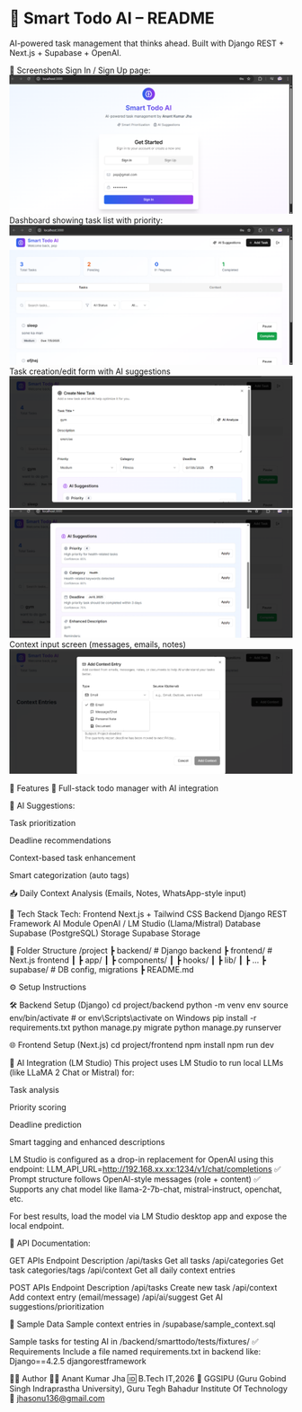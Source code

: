 # 🧠 Smart Todo AI – README

AI-powered task management that thinks ahead.
Built with Django REST + Next.js + Supabase + OpenAI.

📸 Screenshots
Sign In / Sign Up page:
![alt text](image.png)
Dashboard showing task list with priority:
![alt text](image-1.png)
Task creation/edit form with AI suggestions
![alt text](image-2.png)
![alt text](image-3.png)
Context input screen (messages, emails, notes)
![alt text](image-4.png)

🚀 Features
🔁 Full-stack todo manager with AI integration

🧠 AI Suggestions:

Task prioritization

Deadline recommendations

Context-based task enhancement

Smart categorization (auto tags)

📥 Daily Context Analysis (Emails, Notes, WhatsApp-style input)

🧱 Tech Stack
Tech:
Frontend    Next.js + Tailwind CSS
Backend     Django REST Framework
AI Module   OpenAI / LM Studio (Llama/Mistral)
Database    Supabase (PostgreSQL)
Storage     Supabase Storage

📂 Folder Structure
/project
 ┣ backend/        # Django backend
 ┣ frontend/       # Next.js frontend
 ┃ ┣ app/
 ┃ ┣ components/
 ┃ ┣ hooks/
 ┃ ┣ lib/
 ┃ ┣ ...
 ┣ supabase/       # DB config, migrations
 ┣ README.md

⚙️ Setup Instructions

🛠 Backend Setup (Django)
cd project/backend
python -m venv env
source env/bin/activate  # or env\Scripts\activate on Windows
pip install -r requirements.txt
python manage.py migrate
python manage.py runserver

🌐 Frontend Setup (Next.js)
cd project/frontend
npm install
npm run dev

🤖 AI Integration (LM Studio)
This project uses LM Studio to run local LLMs (like LLaMA 2 Chat or Mistral) for:

Task analysis

Priority scoring

Deadline prediction

Smart tagging and enhanced descriptions

LM Studio is configured as a drop-in replacement for OpenAI using this endpoint:
LLM_API_URL=<http://192.168.xx.xx:1234/v1/chat/completions>
✅ Prompt structure follows OpenAI-style messages (role + content)
✅ Supports any chat model like llama-2-7b-chat, mistral-instruct, openchat, etc.

For best results, load the model via LM Studio desktop app and expose the local endpoint.

📡 API Documentation:

GET APIs
Endpoint    Description
/api/tasks    Get all tasks
/api/categories    Get task categories/tags
/api/context    Get all daily context entries

POST APIs
Endpoint    Description
/api/tasks    Create new task
/api/context    Add context entry (email/message)
/api/ai/suggest    Get AI suggestions/prioritization

🧪 Sample Data
Sample context entries in /supabase/sample_context.sql

Sample tasks for testing AI in /backend/smarttodo/tests/fixtures/
✅ Requirements
Include a file named requirements.txt in backend like:
Django==4.2.5
djangorestframework

🧑‍🎓 Author
👨‍💻 Anant Kumar Jha
🆔 B.Tech IT,2026
📍 GGSIPU (Guru Gobind Singh Indraprastha University), Guru Tegh Bahadur Institute Of Technology
📧 [jhasonu136@gmail.com](mailto:jhasonu136@gmail.com)
